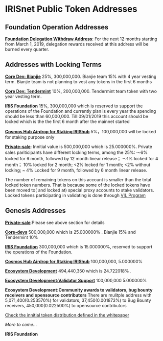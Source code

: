 # IRISnet Public Token Addresses 


## Foundation Operation Addresses
**[Foundation Delegation Withdraw Address](https://www.irisplorer.io/#/address/1/iaa1k4vk9xv2ywq3p209qe2etwmlfav8aknt3agqzc)**:  For the next 12 months starting from March 1, 2019, delegation rewards received at this address will be burned every quarter.  


## Addresses with Locking Terms 
**[Core Dev: Bianjie](https://www.irisplorer.io/#/address/1/iaa1t3alcjnr7qwje9qs0axah4mwp9jvl8vns9y9gu)**	25%, 300,000,000.  Bianjie team 15% with 4 year vesting term. Bianjie team is not planning to vest any tokens in the first 6 months

**[Core Dev: Tendermint](https://www.irisplorer.io/#/address/1/iaa13wqpy0ehazj7alvyc8ch36dsszp704pwts47wc)**	10%, 200,000,000. Tendermint team token with two year vesting term.

**[IRIS Foundation](https://www.irisplorer.io/#/address/1/iaa1p7qu0acxgwrg059va65cl8sq3w9japnkj93vrc)**	15%, 300,000,000	which is reserved to support the operations of the Foundation and currently plan is every year the spending should be less than 60,000,000. Till 09/01/2019 this account should be locked which is the the first 6 month after the mainnet started    

**[Cosmos Hub Airdrop	for Staking IRIShub](https://www.irisplorer.io/#/address/1/iaa1y4ze04mauet065h2eehr5cwpskr7j6275j46ch)**	5%，100,000,000 	will be locked for staking purpose only

**[Private-sale](https://www.irisplorer.io/#/address/1/iaa1n5x9ng3ufr29nw4eauzq6pkwzgkqrxdgacph4t)**: Innitial value is 	500,000,000	which is 25.000000%. Private sales pariticipants have different locking terms, among the 25%: ～6% locked for 6 month, followed by 12 month linear release； ～1% locked for 4 month； 10% locked for 2 month; <2% locked for 1 month; <2% without locking; ~ 4% Locked for 9 month, followed by 6 month linear release. 

The number of remaining tokens on this account is smaller than the total locked token numbers. That is because some of the locked tokens have been moved to( and locked at) special proxy accounts to stake validators. Locked tokens participating in validating is done through [VIL Program](vil_authorization_letter_template.md)


## Genesis Addresses 
**[Private-sale](https://www.irisplorer.io/#/address/1/iaa1n5x9ng3ufr29nw4eauzq6pkwzgkqrxdgacph4t)**:Please see above section for details

**[Core-devs](https://www.irisplorer.io/#/address/1/iaa1t3alcjnr7qwje9qs0axah4mwp9jvl8vns9y9gu)**	500,000,000	which is 25.000000%	. Bianjie 15% and Tendermint 10%

**[IRIS Foundation](https://www.irisplorer.io/#/address/1/iaa1p7qu0acxgwrg059va65cl8sq3w9japnkj93vrc)**	300,000,000	which is 15.000000%, reserved to support the operations of the Foundation.

**[Cosmos Hub Airdrop	for Staking IRIShub](https://www.irisplorer.io/#/address/1/iaa1y4ze04mauet065h2eehr5cwpskr7j6275j46ch)**	100,000,000,	5.000000%	

**[Ecosystem Development](https://www.irisplorer.io/#/address/1/iaa14tynuu49qx85re9kjfcx0uukdazk8jedlmeqt0)**	494,440,350	which is 24.722018%	. 

**[Ecosystem Development:Validator Support](https://www.irisplorer.io/#/address/1/iaa1w7ewedr57z6p7f8nknmdvukfxwkwlsvfjumdts)**	100,000,000	5.000000%


**Ecosystem Development:Community awards to validators, bug bounty receivers and opensource contributors** There are mulitple address with  5,071,400(0.253570%) for validators, 37,450(0.001873%) to Bug Bounty receivers, 450,000(0.022500%)	to opensource contributors 

[Check the innitial token distribution defined in the whitepaper](https://github.com/irisnet/irisnet/blob/master/WHITEPAPER.md#initial-token-distribution)

_More to come..._
 
 
 
 
 
 

**IRIS Foundation**
